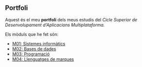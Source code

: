 ## Portfoli

Aquest és el meu **portfoli** dels meus estudis del *Cicle Superior de Desenvolupament d'Aplicacions Multiplataforma.*

Els mòduls que he fet són:
- [M01: Sistemes informàtics](https://github.com/PolNie/Portfoli/tree/main/Moduls/M01%20Sistemes%20informatics)
- [M02: Bases de dades](https://github.com/PolNie/Portfoli/tree/main/Moduls/M02%20Bases%20de%20dades)
- [M03: Programació](https://github.com/PolNie/Portfoli/tree/main/Moduls/M03%20Programacio)
- [M04: Llenguatges de marques](https://github.com/PolNie/Portfoli/tree/main/Moduls/M04%20Llenguatge%20de%20marques)
